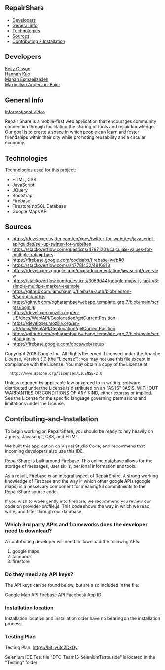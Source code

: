 ## RepairShare

* [Developers](#developers)
* [General info](#general-info)
* [Technologies](#technologies)
* [Sources](#sources)
* [Contributing & Installation](#contributing-and-installation)

## Developers
[Kelly Olsson](https://github.com/kelly-olsson)
<br>
[Hannah Kuo](https://github.com/hannah-kuo)
<br>
[Mahan Esmaeilzadeh](https://github.com/MahanZadeh)
<br>
[Maximilian Anderson-Baier](https://github.com/MaxAndersonBaier)

## General Info

[Informational Video](https://youtu.be/zASKVtyS77E)

Repair Share is a mobile-first web application that encourages community connection through facilitating the sharing of tools and repair knowledge. Our goal is to create a space in which people can learn and foster friendships within their city while promoting reusability and a circular economy. 
	
## Technologies
Technologies used for this project:
* HTML, CSS
* JavaScript
* JQuery
* Bootstrap 
* Firebase
* Firestore noSQL Database
* Google Maps API

## Sources

* https://developer.twitter.com/en/docs/twitter-for-websites/javascript-api/guides/set-up-twitter-for-websites
* https://stackoverflow.com/questions/47871201/calculate-values-for-multiple-rating-bars
* https://firebase.google.com/codelabs/firebase-web#0
* https://stackoverflow.com/a/47781432/4816918
* https://developers.google.com/maps/documentation/javascript/overview
* https://stackoverflow.com/questions/3059044/google-maps-js-api-v3-simple-multiple-marker-example
* https://github.com/iamshaunjp/firebase-auth/blob/lesson-6/scripts/auth.js
* https://github.com/ogharambae/webapp_template_grp_7/blob/main/scripts/login.js
* https://developer.mozilla.org/en-US/docs/Web/API/Geolocation/getCurrentPosition
* https://developer.mozilla.org/en-US/docs/Web/API/Geolocation/getCurrentPosition
* https://github.com/ogharambae/webapp_template_grp_7/blob/main/scripts/login.js
* https://firebase.google.com/docs/web/setup


Copyright 2018 Google Inc. All Rights Reserved.
Licensed under the Apache License, Version 2.0 (the "License");
you may not use this file except in compliance with the License.
You may obtain a copy of the License at

      http://www.apache.org/licenses/LICENSE-2.0
 
Unless required by applicable law or agreed to in writing, software
distributed under the License is distributed on an "AS IS" BASIS,
WITHOUT WARRANTIES OR CONDITIONS OF ANY KIND, either express or implied.
See the License for the specific language governing permissions and
limitations under the License.


## Contributing-and-Installation

To begin working on RepairShare, you should be ready to rely heavily on Jquery, Javascript, CSS, and HTML.

We built this application on Visual Studio Code, and recommend that incoming developers also use this IDE. 

RepairShare is built around Firebase. This online database allows for the storage of messages, user skills, personal information and tools. 

As a result, Firebase is an integral aspect of RepairShare. A strong working knowledge of Firebase and the way in which other google APIs (google maps) is a nessecary component for meaningful commitments to the RepairShare source code. 

If you wish to wade gently into firebase, we recommend you review our code on provider-profile.js. This code shows the way in which we read, write, and filter through our database. 


### Which 3rd party APIs and frameworks does the developer need to download?  

A contributing developer will need to download the following APIs:
1) google maps 
2) facebook 
3) firestore

### Do they need any API keys?

The API keys can be found below, but are also included in the file: 

Google Map API
Firebase API
Facebook App ID

### Installation location 

Installation location and installation order have no bearing on the installation process.

### Testing Plan

Testing Plan: https://bit.ly/3c2DxOy

Selenium IDE Test file "DTC-Team13-SeleniumTests.side" is located in the "Testing" folder
